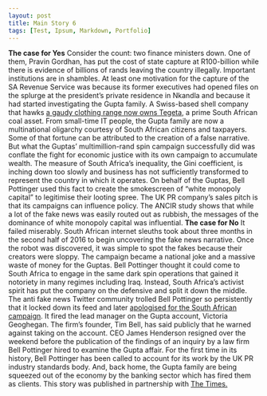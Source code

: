 ```yaml
---
layout: post
title: Main Story 6
tags: [Test, Ipsum, Markdown, Portfolio]
---
```


<strong>The case for Yes</strong>
Consider the count: two finance ministers down.
One of them, Pravin Gordhan, has put the cost of state capture at R100-billion while there is evidence of billions of rands leaving the country illegally.
Important institutions are in shambles. At least one motivation for the capture of the SA Revenue Service was because its former executives had opened files on the splurge at the president’s private residence in Nkandla and because it had started investigating the Gupta family.
A Swiss-based shell company that hawks <a href="https://www.timeslive.co.za/sunday-times/business/2017-08-24-guptas-bail-out-of-another-sa-business/">a gaudy clothing range now owns Tegeta</a>, a prime South African coal asset.
From small-time IT people, the Gupta family are now a multinational oligarchy courtesy of South African citizens and taxpayers. Some of that fortune can be attributed to the creation of a false narrative. But what the Guptas’ multimillion-rand spin campaign successfully did was conflate the fight for economic justice with its own campaign to accumulate wealth.
The measure of South Africa’s inequality, the Gini coefficient, is inching down too slowly and business has not sufficiently transformed to represent the country in which it operates. On behalf of the Guptas, Bell Pottinger used this fact to create the smokescreen of “white monopoly capital” to legitimise their looting spree.
The UK PR company’s sales pitch is that its campaigns can influence policy. The ANCIR study shows that while a lot of the fake news was easily routed out as rubbish, the messages of the dominance of white monopoly capital was influential.
<strong>The case for No</strong>
It failed miserably. South African internet sleuths took about three months in the second half of 2016 to begin uncovering the fake news narrative.
Once the robot was discovered, it was simple to spot the fakes because their creators were sloppy. The campaign became a national joke and a massive waste of money for the Guptas. Bell Pottinger thought it could come to South Africa to engage in the same dark spin operations that gained it notoriety in many regimes including Iraq.
Instead, South Africa’s activist spirit has put the company on the defensive and split it down the middle. The anti fake news Twitter community trolled Bell Pottinger so persistently that it locked down its feed and later <a href="https://www.timeslive.co.za/sunday-times/opinion-and-analysis/2017-08-02-fact-vs-fiction-how-bell-pottinger-and-atul-gupta-spun-the-bbc/">apologised for the South African campaign</a>. It fired the lead manager on the Gupta account, Victoria Geoghegan.
The firm’s founder, Tim Bell, has said publicly that he warned against taking on the account. CEO James Henderson resigned over the weekend before the publication of the findings of an inquiry by a law firm Bell Pottinger hired to examine the Gupta affair.
For the first time in its history, Bell Pottinger has been called to account for its work by the UK PR industry standards body.
And, back home, the Gupta family are being squeezed out of the economy by the banking sector which has fired them as clients.
This story was published in partnership with <a href="https://www.timeslive.co.za/news/south-africa/2017-09-04-analysis--so-did-the-gupta-familys-fake-news-campaign-work/">The Times.</a>